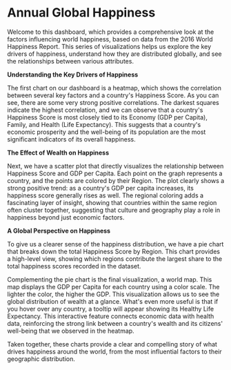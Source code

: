 # Annual Global Happiness
Welcome to this dashboard, which provides a comprehensive look at the factors influencing world happiness, based on data from the 2016 World Happiness Report. This series of visualizations helps us explore the key drivers of happiness, understand how they are distributed globally, and see the relationships between various attributes.

**Understanding the Key Drivers of Happiness**

The first chart on our dashboard is a heatmap, which shows the correlation between several key factors and a country's Happiness Score. As you can see, there are some very strong positive correlations. The darkest squares indicate the highest correlation, and we can observe that a country's Happiness Score is most closely tied to its Economy (GDP per Capita), Family, and Health (Life Expectancy). This suggests that a country's economic prosperity and the well-being of its population are the most significant indicators of its overall happiness.

**The Effect of Wealth on Happiness**

Next, we have a scatter plot that directly visualizes the relationship between Happiness Score and GDP per Capita. Each point on the graph represents a country, and the points are colored by their Region. The plot clearly shows a strong positive trend: as a country's GDP per capita increases, its happiness score generally rises as well. The regional coloring adds a fascinating layer of insight, showing that countries within the same region often cluster together, suggesting that culture and geography play a role in happiness beyond just economic factors.

**A Global Perspective on Happiness**

To give us a clearer sense of the happiness distribution, we have a pie chart that breaks down the total Happiness Score by Region. This chart provides a high-level view, showing which regions contribute the largest share to the total happiness scores recorded in the dataset.

Complementing the pie chart is the final visualization, a world map. This map displays the GDP per Capita for each country using a color scale. The lighter the color, the higher the GDP. This visualization allows us to see the global distribution of wealth at a glance. What's even more useful is that if you hover over any country, a tooltip will appear showing its Healthy Life Expectancy. This interactive feature connects economic data with health data, reinforcing the strong link between a country's wealth and its citizens' well-being that we observed in the heatmap.

Taken together, these charts provide a clear and compelling story of what drives happiness around the world, from the most influential factors to their geographic distribution.
